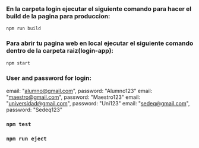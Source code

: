 ### En la carpeta login ejecutar el siguiente comando para hacer el build de la pagina para produccion:
`npm run build`

### Para abrir tu pagina web en local ejecutar el siguiente comando dentro de la carpeta raiz(login-app):
`npm start`

### User and password for login:
email: "alumno@gmail.com", password: "Alumno123"
email: "maestro@gmail.com", password: "Maestro123"
email: "universidad@gmail.com", password: "Uni123"
email: "sedeq@gmail.com", password: "Sedeq123"

### `npm test`

### `npm run eject`
